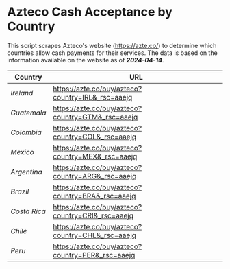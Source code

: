 # Azteco Cash Acceptance by Country

This script scrapes Azteco's website (https://azte.co/) to determine which countries allow cash 
payments for their services. The data is based on the information available on the website as of **_2024-04-14_**.

| **Country** | **URL** |
|---|---|
| _Ireland_ | https://azte.co/buy/azteco?country=IRL&_rsc=aaejq |
| _Guatemala_ | https://azte.co/buy/azteco?country=GTM&_rsc=aaejq |
| _Colombia_ | https://azte.co/buy/azteco?country=COL&_rsc=aaejq |
| _Mexico_ | https://azte.co/buy/azteco?country=MEX&_rsc=aaejq |
| _Argentina_ | https://azte.co/buy/azteco?country=ARG&_rsc=aaejq |
| _Brazil_ | https://azte.co/buy/azteco?country=BRA&_rsc=aaejq |
| _Costa Rica_ | https://azte.co/buy/azteco?country=CRI&_rsc=aaejq |
| _Chile_ | https://azte.co/buy/azteco?country=CHL&_rsc=aaejq |
| _Peru_ | https://azte.co/buy/azteco?country=PER&_rsc=aaejq |

